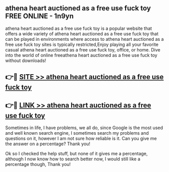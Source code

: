 ## athena heart auctioned as a free use fuck toy FREE ONLINE - 1n9yn

athena heart auctioned as a free use fuck toy is a popular website that offers a wide variety of athena heart auctioned as a free use fuck toy that can be played in environments where access to athena heart auctioned as a free use fuck toy sites is typically restricted,Enjoy playing all your favorite casual athena heart auctioned as a free use fuck toy, office, or home. Dive into the world of online freeathena heart auctioned as a free use fuck toy without downloads!

## 👉🔴 [SITE >> athena heart auctioned as a free use fuck toy](http://news.freeplayer.one?title=athena_heart_auctioned_as_a_free_use_fuck_toy&ref=FRRE)

## 👉🔴 [LINK >> athena heart auctioned as a free use fuck toy](http://news.freeplayer.one?title=athena_heart_auctioned_as_a_free_use_fuck_toy&ref=FREE)

Sometimes in life, I have problems, we all do, since Google is the most used and well known search engine, I sometimes search my problems and questions on it, however I am not sure how reliable is it. Can you give me the answer on a percentage? Thank you!

Ok so I checked the help stuff, but none of it gives me a percentage, although I now know how to search better now, I would still like a percentage though, Thank you!